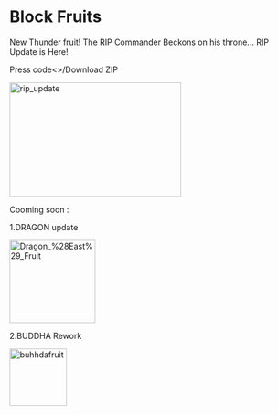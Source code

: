 # Block Fruits
New Thunder fruit!
The RIP Commander Beckons on his throne...
RIP Update is Here!

Press code<>/Download ZIP



<img width="300" height="200" alt="rip_update" src="https://github.com/user-attachments/assets/513c0b72-70fa-4f6a-9e91-6523b243b0ae" />





Cooming soon :


1.DRAGON update


<img width="150" height="145" alt="Dragon_%28East%29_Fruit" src="https://github.com/user-attachments/assets/d2523274-29dd-4ef4-bd8a-5ac7d8bae355" />

2.BUDDHA Rework 


<img width="100" height="100" alt="buhhdafruit" src="https://github.com/user-attachments/assets/0396bc3e-3615-489f-920d-aa8abab1c5ef" />

